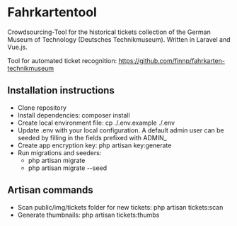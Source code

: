 Fahrkartentool
==============

Crowdsourcing-Tool for the historical tickets collection of the German Museum of Technology (Deutsches Technikmuseum). Written in Laravel and Vue.js.

Tool for automated ticket recognition: https://github.com/finnp/fahrkarten-technikmuseum

Installation instructions
-------------------------

- Clone repository
- Install dependencies: composer install
- Create local environment file: cp ./.env.example ./.env
- Update .env with your local configuration. A default admin user can be seeded by filling in the fields prefixed with ADMIN_
- Create app encryption key: php artisan key:generate
- Run migrations and seeders: 
  - php artisan migrate
  - php artisan migrate --seed

Artisan commands
----------------

- Scan public/img/tickets folder for new tickets: php artisan tickets:scan
- Generate thumbnails: php artisan tickets:thumbs
